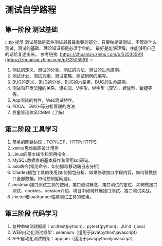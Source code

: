 # 测试自学路程

## 第一阶段  测试基础

:::tip 提示
测试基础是软件测试最最最重要的部分，只要你是做测试，不管是什么测试，测试的基础、理论知识都是必须学会的。
最好是能够理解，并能够用自己的话给复述出来。
参考链接: [https://zhuanlan.zhihu.com/p/32505591](https://zhuanlan.zhihu.com/p/32505591)
:::

1. 测试的定义、测试的分类、测试的方法、测试的生命周期。
2. 测试计划、测试方案、测试策略、测试用例的编写。
3. BUG的定义、BUG的分类、BUG的六要素、BUG的生命周期。
4. 测试和开发流程的关系、瀑布流、V字形、W字型（双V）、螺旋型、敏捷等等。
5. App测试的特性，Web测试特性。
6. PDCA、5W2H等分析管理的方法
7. 质量管理体系CMMI（了解）

## 第二阶段  工具学习

1. 简单的网络协议：TCP/UDP，HTTP/HTTPS
2. xmind思维脑图设计用例
3. Linux的基本操作和常用指令。
4. MySQL数据库的基本操作和常用sql语句。
5. adb命令(常用命令，如何抓取移动端日志分析)
6. Charles抓包工具的使用(如何抓包分析、如果修改接口字段内容，如何替换接口全部数据，如何控制低网速)。
7. postman接口测试工具的使用，接口测试概念、接口测试的定位、如何做接口测试、cookies、session介绍、项目中如何开展接口测试、接口测试实战。
8. jmeter和loadrunner性能测试工具的使用。

## 第三阶段  代码学习

1. 各种单端测试框架：unittest(python)、pytest(python)、JUnit（java）
2. WEB自动化测试框架：selenium（适用于java\python\javascript）
3. APP自动化测试框架：appium（适用于java\python\javascript）
